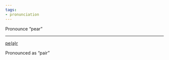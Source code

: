 ```yaml
---
tags:
- pronunciation
---
```


Pronounce “pear”

---

[pe(ə)r](https://translate.google.com/translate_tts?ie=UTF-8&q=pear&tl=en&total=1&idx=0&textlen=4&tk=662179.828537&client=webapp&prev=input)

Pronounced as “pair”
